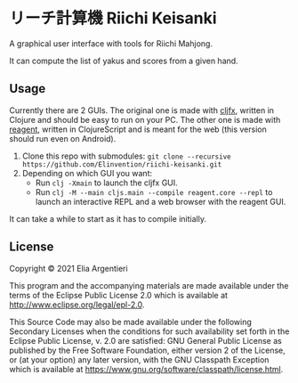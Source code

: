 # リーチ計算機 Riichi Keisanki

A graphical user interface with tools for Riichi Mahjong.

It can compute the list of yakus and scores from a given hand.

## Usage

Currently there are 2 GUIs. The original one is made with [cljfx], written in
Clojure and should be easy to run on your PC.
The other one is made with [reagent], written in ClojureScript and is meant for
the web (this version should run even on Android).

1. Clone this repo with submodules:
`git clone --recursive https://github.com/Elinvention/riichi-keisanki.git`
2. Depending on which GUI you want:
    - Run `clj -Xmain` to launch the cljfx GUI.
    - Run `clj -M --main cljs.main --compile reagent.core --repl` to launch an
    interactive REPL and a web browser with the reagent GUI.

It can take a while to start as it has to compile initially.

[cljfx]: https://github.com/cljfx/cljfx/
[reagent]: https://github.com/reagent-project/reagent

## License

Copyright © 2021 Elia Argentieri

This program and the accompanying materials are made available under the
terms of the Eclipse Public License 2.0 which is available at
http://www.eclipse.org/legal/epl-2.0.

This Source Code may also be made available under the following Secondary
Licenses when the conditions for such availability set forth in the Eclipse
Public License, v. 2.0 are satisfied: GNU General Public License as published by
the Free Software Foundation, either version 2 of the License, or (at your
option) any later version, with the GNU Classpath Exception which is available
at https://www.gnu.org/software/classpath/license.html.
